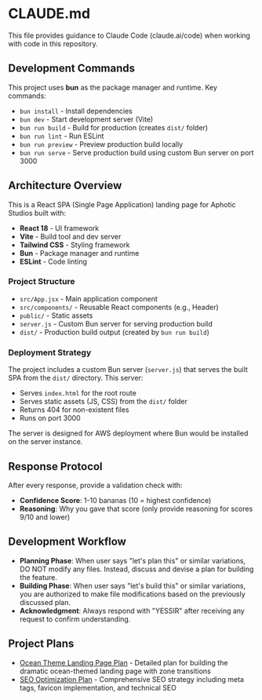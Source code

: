 # CLAUDE.md

This file provides guidance to Claude Code (claude.ai/code) when working with code in this repository.

## Development Commands

This project uses **bun** as the package manager and runtime. Key commands:

- `bun install` - Install dependencies
- `bun dev` - Start development server (Vite)
- `bun run build` - Build for production (creates `dist/` folder)
- `bun run lint` - Run ESLint
- `bun run preview` - Preview production build locally
- `bun run serve` - Serve production build using custom Bun server on port 3000

## Architecture Overview

This is a React SPA (Single Page Application) landing page for Aphotic Studios built with:

- **React 18** - UI framework
- **Vite** - Build tool and dev server
- **Tailwind CSS** - Styling framework
- **Bun** - Package manager and runtime
- **ESLint** - Code linting

### Project Structure

- `src/App.jsx` - Main application component
- `src/components/` - Reusable React components (e.g., Header)
- `public/` - Static assets
- `server.js` - Custom Bun server for serving production build
- `dist/` - Production build output (created by `bun run build`)

### Deployment Strategy

The project includes a custom Bun server (`server.js`) that serves the built SPA from the `dist/` directory. This server:
- Serves `index.html` for the root route
- Serves static assets (JS, CSS) from the `dist/` folder  
- Returns 404 for non-existent files
- Runs on port 3000

The server is designed for AWS deployment where Bun would be installed on the server instance.

## Response Protocol

After every response, provide a validation check with:
- **Confidence Score**: 1-10 bananas (10 = highest confidence)
- **Reasoning**: Why you gave that score (only provide reasoning for scores 9/10 and lower)

## Development Workflow

- **Planning Phase**: When user says "let's plan this" or similar variations, DO NOT modify any files. Instead, discuss and devise a plan for building the feature.
- **Building Phase**: When user says "let's build this" or similar variations, you are authorized to make file modifications based on the previously discussed plan.
- **Acknowledgment**: Always respond with "YESSIR" after receiving any request to confirm understanding.

## Project Plans

- [Ocean Theme Landing Page Plan](./memory-bank/ocean-theme-plan.md) - Detailed plan for building the dramatic ocean-themed landing page with zone transitions
- [SEO Optimization Plan](./memory-bank/seo-optimization-plan.md) - Comprehensive SEO strategy including meta tags, favicon implementation, and technical SEO